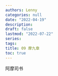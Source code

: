 ```yaml
---
authors: Lenny
categories: null
date: "2022-04-19"
description: 
draft: false
lastmod: "2022-07-22"
series:
tags: 
title: 09 摩九章
toc: true
---
```

阿摩司书
<!--more-->


